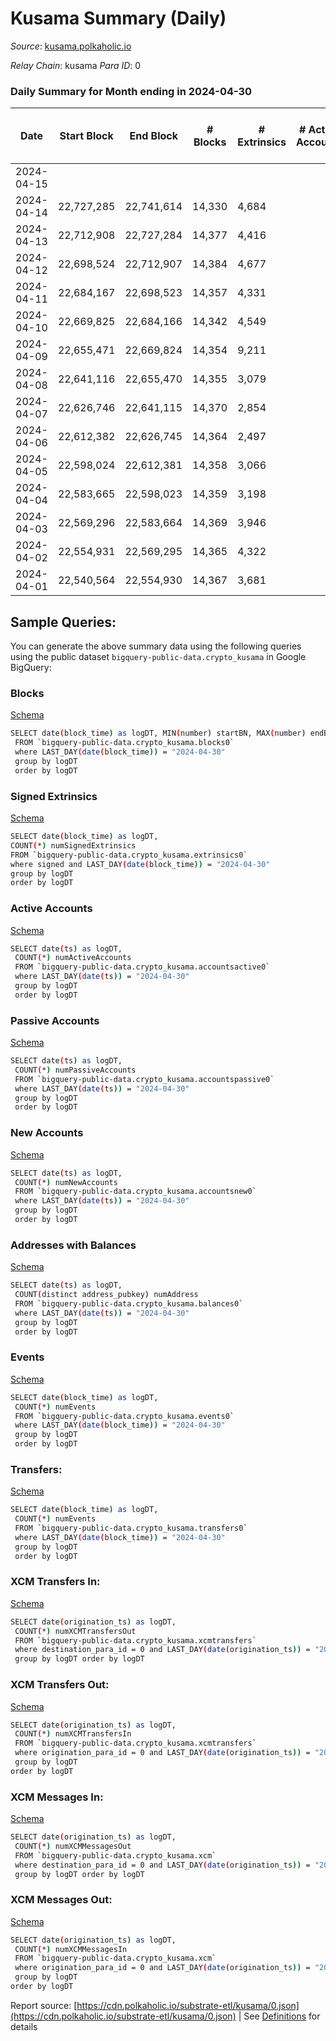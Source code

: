 # Kusama Summary (Daily)

_Source_: [kusama.polkaholic.io](https://kusama.polkaholic.io)

*Relay Chain*: kusama
*Para ID*: 0



### Daily Summary for Month ending in 2024-04-30


| Date    | Start Block | End Block | # Blocks | # Extrinsics | # Active Accounts | # Passive Accounts | # New Accounts | # Addresses | # Events  | # Transfers ($USD) | # XCM Transfers In ($USD) | # XCM Transfers Out ($USD) | # XCM In | # XCM Out | Issues |
|---------|-------------|-----------|----------|--------------|-------------------|--------------------|----------------|-------------|-----------|--------------------|---------------------------|----------------------------|----------|-----------|--------|
| 2024-04-15 |  |  |  |  |  |  |  |  |  |   |   |   |  |  |  |
| 2024-04-14 | 22,727,285 | 22,741,614 | 14,330 | 4,684 |  |  |  |  | 770,752 | 1,931  |   |   |  |  |  |
| 2024-04-13 | 22,712,908 | 22,727,284 | 14,377 | 4,416 |  |  |  | 318,227 | 766,280 | 2,239  |   |   |  |  |  |
| 2024-04-12 | 22,698,524 | 22,712,907 | 14,384 | 4,677 |  |  |  |  | 784,165 | 2,508  |   |   |  |  |  |
| 2024-04-11 | 22,684,167 | 22,698,523 | 14,357 | 4,331 |  |  |  | 317,982 | 784,683 | 1,571  |   |   |  |  |  |
| 2024-04-10 | 22,669,825 | 22,684,166 | 14,342 | 4,549 |  |  |  | 317,905 | 766,448 | 1,995  |   |   |  |  |  |
| 2024-04-09 | 22,655,471 | 22,669,824 | 14,354 | 9,211 |  |  |  | 317,468 | 869,682 | 3,583  |   |   |  |  |  |
| 2024-04-08 | 22,641,116 | 22,655,470 | 14,355 | 3,079 |  |  |  | 315,779 | 767,700 | 1,586  |   |   |  |  |  |
| 2024-04-07 | 22,626,746 | 22,641,115 | 14,370 | 2,854 |  |  |  | 315,715 | 732,305 | 1,546  |   |   |  |  |  |
| 2024-04-06 | 22,612,382 | 22,626,745 | 14,364 | 2,497 |  |  |  | 315,635 | 704,658 | 1,703  |   |   |  |  |  |
| 2024-04-05 | 22,598,024 | 22,612,381 | 14,358 | 3,066 |  |  |  | 315,593 | 723,240 | 1,757  |   |   |  |  |  |
| 2024-04-04 | 22,583,665 | 22,598,023 | 14,359 | 3,198 |  |  |  |  | 722,213 | 1,648  |   |   |  |  |  |
| 2024-04-03 | 22,569,296 | 22,583,664 | 14,369 | 3,946 |  |  |  | 315,381 | 755,166 | 1,919  |   |   |  |  |  |
| 2024-04-02 | 22,554,931 | 22,569,295 | 14,365 | 4,322 |  |  |  | 315,295 | 768,885 | 2,006  |   |   |  |  |  |
| 2024-04-01 | 22,540,564 | 22,554,930 | 14,367 | 3,681 |  |  |  | 315,213 | 736,804 | 1,881  |   |   |  |  |  |

## Sample Queries:
You can generate the above summary data using the following queries using the public dataset `bigquery-public-data.crypto_kusama` in Google BigQuery:


### Blocks 

[Schema](https://github.com/colorfulnotion/substrate-etl/blob/main/schema/blocks.json)

```bash
SELECT date(block_time) as logDT, MIN(number) startBN, MAX(number) endBN, COUNT(*) numBlocks 
 FROM `bigquery-public-data.crypto_kusama.blocks0`  
 where LAST_DAY(date(block_time)) = "2024-04-30" 
 group by logDT 
 order by logDT
```

### Signed Extrinsics 

[Schema](https://github.com/colorfulnotion/substrate-etl/blob/main/schema/extrinsics.json)

```bash
SELECT date(block_time) as logDT, 
COUNT(*) numSignedExtrinsics 
FROM `bigquery-public-data.crypto_kusama.extrinsics0`  
where signed and LAST_DAY(date(block_time)) = "2024-04-30" 
group by logDT 
order by logDT
```

### Active Accounts 

[Schema](https://github.com/colorfulnotion/substrate-etl/blob/main/schema/accountsactive.json)

```bash
SELECT date(ts) as logDT, 
 COUNT(*) numActiveAccounts 
 FROM `bigquery-public-data.crypto_kusama.accountsactive0` 
 where LAST_DAY(date(ts)) = "2024-04-30" 
 group by logDT 
 order by logDT
```

### Passive Accounts 

[Schema](https://github.com/colorfulnotion/substrate-etl/blob/main/schema/accountspassive.json)

```bash
SELECT date(ts) as logDT, 
 COUNT(*) numPassiveAccounts 
 FROM `bigquery-public-data.crypto_kusama.accountspassive0` 
 where LAST_DAY(date(ts)) = "2024-04-30" 
 group by logDT 
 order by logDT
```

### New Accounts 

[Schema](https://github.com/colorfulnotion/substrate-etl/blob/main/schema/accountsnew.json)

```bash
SELECT date(ts) as logDT, 
 COUNT(*) numNewAccounts 
 FROM `bigquery-public-data.crypto_kusama.accountsnew0` 
 where LAST_DAY(date(ts)) = "2024-04-30" 
 group by logDT
 order by logDT
```

### Addresses with Balances 

[Schema](https://github.com/colorfulnotion/substrate-etl/blob/main/schema/balances.json)

```bash
SELECT date(ts) as logDT,
 COUNT(distinct address_pubkey) numAddress 
 FROM `bigquery-public-data.crypto_kusama.balances0` 
 where LAST_DAY(date(ts)) = "2024-04-30" 
 group by logDT 
 order by logDT
```

### Events 

[Schema](https://github.com/colorfulnotion/substrate-etl/blob/main/schema/events.json)

```bash
SELECT date(block_time) as logDT, 
 COUNT(*) numEvents 
 FROM `bigquery-public-data.crypto_kusama.events0` 
 where LAST_DAY(date(block_time)) = "2024-04-30" 
 group by logDT 
 order by logDT
```

### Transfers:

[Schema](https://github.com/colorfulnotion/substrate-etl/blob/main/schema/transfers.json)

```bash
SELECT date(block_time) as logDT, 
 COUNT(*) numEvents 
 FROM `bigquery-public-data.crypto_kusama.transfers0` 
 where LAST_DAY(date(block_time)) = "2024-04-30" 
 group by logDT 
 order by logDT
```

### XCM Transfers In: 

[Schema](https://github.com/colorfulnotion/substrate-etl/blob/main/schema/xcmtransfers.json)

```bash
SELECT date(origination_ts) as logDT, 
 COUNT(*) numXCMTransfersOut 
 FROM `bigquery-public-data.crypto_kusama.xcmtransfers` 
 where destination_para_id = 0 and LAST_DAY(date(origination_ts)) = "2024-04-30" 
 group by logDT order by logDT
```

### XCM Transfers Out: 

[Schema](https://github.com/colorfulnotion/substrate-etl/blob/main/schema/xcmtransfers.json)

```bash
SELECT date(origination_ts) as logDT, 
 COUNT(*) numXCMTransfersIn 
 FROM `bigquery-public-data.crypto_kusama.xcmtransfers` 
 where origination_para_id = 0 and LAST_DAY(date(origination_ts)) = "2024-04-30" 
 group by logDT 
order by logDT
```

### XCM Messages In: 

[Schema](https://github.com/colorfulnotion/substrate-etl/blob/main/schema/xcm.json)

```bash
SELECT date(origination_ts) as logDT, 
 COUNT(*) numXCMMessagesOut 
 FROM `bigquery-public-data.crypto_kusama.xcm` 
 where destination_para_id = 0 and LAST_DAY(date(origination_ts)) = "2024-04-30" 
 group by logDT order by logDT
```

### XCM Messages Out: 

[Schema](https://github.com/colorfulnotion/substrate-etl/blob/main/schema/xcm.json)

```bash
SELECT date(origination_ts) as logDT, 
 COUNT(*) numXCMMessagesIn 
 FROM `bigquery-public-data.crypto_kusama.xcm` 
 where origination_para_id = 0 and LAST_DAY(date(origination_ts)) = "2024-04-30" 
 group by logDT 
order by logDT
```


Report source: [https://cdn.polkaholic.io/substrate-etl/kusama/0.json](https://cdn.polkaholic.io/substrate-etl/kusama/0.json) | See [Definitions](/DEFINITIONS.md) for details
